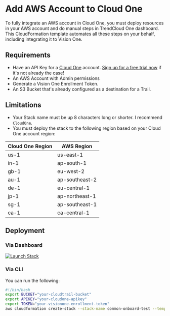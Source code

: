 # Add AWS Account to Cloud One

To fully integrate an AWS account in Cloud One, you must deploy resources in your AWS account and do manual steps in TrendCloud One dashboard. This CloudFormation template automates all these steps on your behalf, including integrating it to Vision One.

## Requirements

- Have an API Key for a [Cloud One](https://www.trendmicro.com/cloudone) account. [Sign up for a free trial now](https://cloudone.trendmicro.com/register) if it's not already the case!
- An AWS Account with Admin permissions
- Generate a Vision One Enrollment Token.
- An S3 Bucket that's already configured as a destination for a Trail.

## Limitations

- Your Stack name must be up 8 characters long or shorter. I recommend `CloudOne`.
- You must deploy the stack to the following region based on your Cloud One account region:

| Cloud One Region  | AWS Region      |
| ----------------- | --------------- |
| us-1              | us-east-1       |
| in-1              | ap-south-1      |
| gb-1              | eu-west-2       |
| au-1              | ap-southeast-2  |
| de-1              | eu-central-1    |
| jp-1              | ap-northeast-1  |
| sg-1              | ap-southeast-1  |
| ca-1              | ca-central-1    |

## Deployment

### Via Dashboard

[![Launch Stack](https://cdn.rawgit.com/buildkite/cloudformation-launch-stack-button-svg/master/launch-stack.svg)](https://console.aws.amazon.com/cloudformation/home#/stacks/new?stackName=CloudOne&templateURL=https://cloudone-community.s3.us-east-1.amazonaws.com/latest/Common/Cloud-Account/aws-cfn-cloud-account-connector/main.template.yaml)

### Via CLI

You can run the following:

```bash
#!/bin/bash
export BUCKET="your-cloudtrail-bucket"
export APIKEY="your-cloudone-apikey"
export TOKEN="your-visionone-enrollment-token"
aws cloudformation create-stack --stack-name common-onboard-test --template-url https://cloudone-community.s3.us-east-1.amazonaws.com/latest/Common/Cloud-Account/aws-cfn-cloud-account-connector/main.template.yaml --capabilities CAPABILITY_NAMED_IAM CAPABILITY_AUTO_EXPAND --parameters ParameterKey=ExistingCloudtrailBucketName,ParameterValue=$BUCKET ParameterKey=CloudOneApiKey,ParameterValue=$APIKEY ParameterKey=VisionOneServiceToken,ParameterValue=$TOKEN ParameterKey=QSS3KeyPrefix,ParameterValue=$HASH/
```
